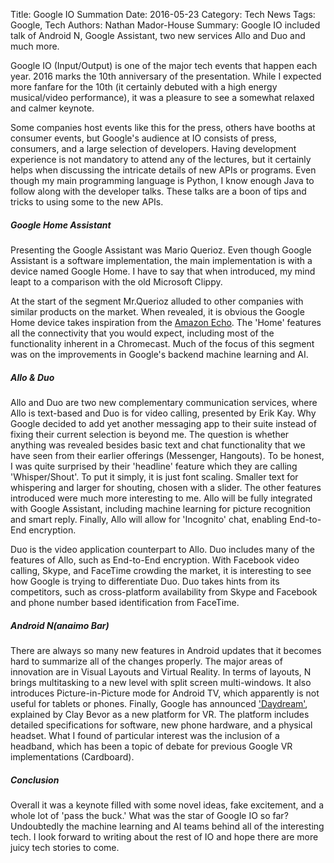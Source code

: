 Title: Google IO Summation
Date: 2016-05-23
Category: Tech News
Tags: Google, Tech
Authors: Nathan Mador-House
Summary: Google IO included talk of Android N, Google Assistant, two new services Allo and Duo and much more.

Google IO (Input/Output) is one of the major tech events that happen each year. 2016 marks the 10th anniversary of the presentation.
While I expected more fanfare for the 10th (it certainly debuted with a high energy musical/video performance), it was a pleasure to see a somewhat relaxed and calmer keynote.

Some companies host events like this for the press, others have booths at consumer events, but Google's audience at IO consists of press, consumers, and a large selection of developers.
Having development experience is not mandatory to attend any of the lectures, but it certainly helps when discussing the intricate details of new APIs or programs.
Even though my main programming language is Python, I know enough Java to follow along with the developer talks. These talks are a boon of tips and tricks to using some to the new APIs.


##### Google Home Assistant
Presenting the Google Assistant was Mario Querioz. Even though Google Assistant is a software implementation, the main implementation is with a device named Google Home.
I have to say that when introduced, my mind leapt to a comparison with the old Microsoft Clippy.

At the start of the segment Mr.Querioz alluded to other companies with similar products on the market. When revealed, it is obvious the Google Home device takes inspiration from the [Amazon Echo](http://www.amazon.com/Amazon-Echo-Bluetooth-Speaker-with-WiFi-Alexa/dp/B00X4WHP5E).
The 'Home' features all the connectivity that you would expect, including most of the functionality inherent in a Chromecast.
Much of the focus of this segment was on the improvements in Google's backend machine learning and AI.

##### Allo & Duo

Allo and Duo are two new complementary communication services, where Allo is text-based and Duo is for video calling, presented by Erik Kay.
Why Google decided to add yet another messaging app to their suite instead of fixing their current selection is beyond me. The question is whether anything  was revealed besides basic text and chat functionality that we have seen from their earlier offerings (Messenger, Hangouts).
To be honest, I was quite surprised by their 'headline' feature which they are calling 'Whisper/Shout'. To put it simply, it is just font scaling. Smaller text for whispering and larger for shouting, chosen with a slider.
The other features introduced were much more interesting to me. Allo will be fully integrated with Google Assistant, including machine learning for picture recognition and smart reply.
Finally, Allo will allow for 'Incognito' chat, enabling End-to-End encryption.

Duo is the video application counterpart to Allo. Duo includes many of the features of Allo, such as End-to-End encryption. With Facebook video calling, Skype, and FaceTime crowding the market, it is interesting to see how Google is trying to differentiate Duo.
Duo takes hints from its competitors, such as cross-platform availability from Skype and Facebook and phone number based identification from FaceTime.

##### Android N(anaimo Bar)

There are always so many new features in Android updates that it becomes hard to summarize all of the changes properly.
The major areas of innovation are in Visual Layouts and Virtual Reality. In terms of layouts, N brings multitasking to a new level with split screen multi-windows.
It also introduces Picture-in-Picture mode for Android TV, which apparently is not useful for tablets or phones. 
Finally, Google has announced ['Daydream'](www.musicnate.ca/Daydream), explained by Clay Bevor as a new platform for VR. The platform includes detailed specifications for software, new phone hardware, and a physical headset. What I found of particular interest was the inclusion of a headband, which has been a topic of debate for previous Google VR implementations (Cardboard).

##### Conclusion

Overall it was a keynote filled with some novel ideas, fake excitement, and a whole lot of 'pass the buck.' What was the star of Google IO so far? Undoubtedly the machine learning and AI teams behind all of the interesting tech. I look forward to writing about the rest of IO and hope there are more juicy tech stories to come.